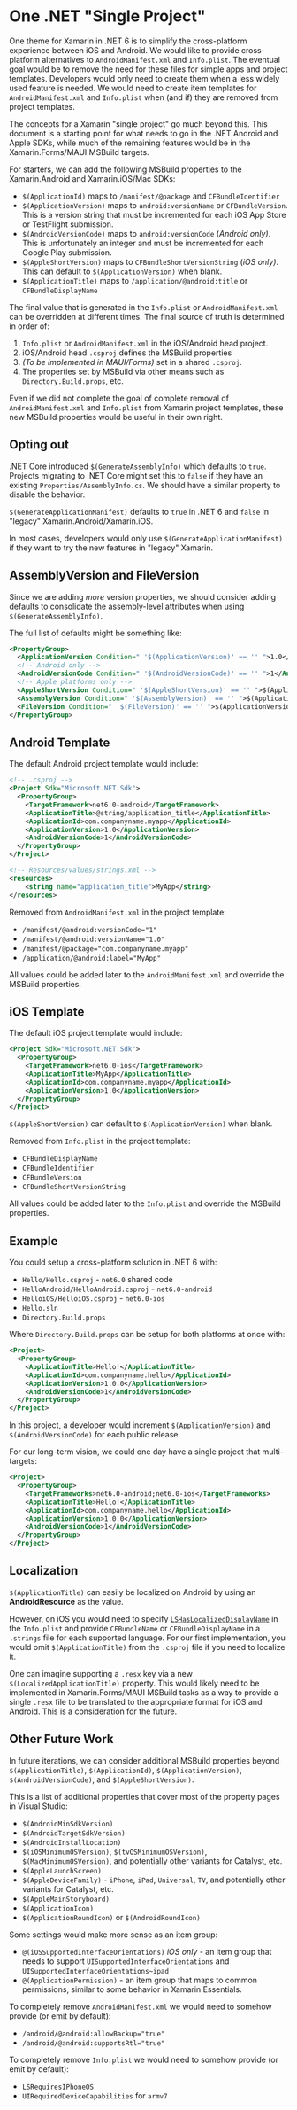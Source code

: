 # One .NET "Single Project"

One theme for Xamarin in .NET 6 is to simplify the cross-platform
experience between iOS and Android. We would like to provide
cross-platform alternatives to `AndroidManifest.xml` and `Info.plist`.
The eventual goal would be to remove the need for these files for
simple apps and project templates. Developers would only need to
create them when a less widely used feature is needed. We would need
to create item templates for `AndroidManifest.xml` and `Info.plist`
when (and if) they are removed from project templates.

The concepts for a Xamarin "single project" go much beyond this. This
document is a starting point for what needs to go in the .NET Android
and Apple SDKs, while much of the remaining features would be in the
Xamarin.Forms/MAUI MSBuild targets.

For starters, we can add the following MSBuild properties to the
Xamarin.Android and Xamarin.iOS/Mac SDKs:

* `$(ApplicationId)` maps to `/manifest/@package` and
  `CFBundleIdentifier`
* `$(ApplicationVersion)` maps to `android:versionName` or
  `CFBundleVersion`. This is a version string that must be incremented
  for each iOS App Store or TestFlight submission.
* `$(AndroidVersionCode)` maps to `android:versionCode` (_Android
  only)_. This is unfortunately an integer and must be incremented for
  each Google Play submission.
* `$(AppleShortVersion)` maps to `CFBundleShortVersionString` (_iOS
  only)_. This can default to `$(ApplicationVersion)` when blank.
* `$(ApplicationTitle)` maps to `/application/@android:title` or
  `CFBundleDisplayName`

The final value that is generated in the `Info.plist` or
`AndroidManifest.xml` can be overridden at different times. The final
source of truth is determined in order of:

1. `Info.plist` or `AndroidManifest.xml` in the iOS/Android head project.
2. iOS/Android head `.csproj` defines the MSBuild properties
3. _(To be implemented in MAUI/Forms)_ set in a shared `.csproj`.
4. The properties set by MSBuild via other means such as
   `Directory.Build.props`, etc.

Even if we did not complete the goal of complete removal of
`AndroidManifest.xml` and `Info.plist` from Xamarin project templates,
these new MSBuild properties would be useful in their own right.

## Opting out

.NET Core introduced `$(GenerateAssemblyInfo)` which defaults to `true`.
Projects migrating to .NET Core might set this to `false` if they have
an existing `Properties/AssemblyInfo.cs`. We should have a similar
property to disable the behavior.

`$(GenerateApplicationManifest)` defaults to `true` in .NET 6 and
`false` in "legacy" Xamarin.Android/Xamarin.iOS.

In most cases, developers would only use `$(GenerateApplicationManifest)`
if they want to try the new features in "legacy" Xamarin.

## AssemblyVersion and FileVersion

Since we are adding *more* version properties, we should consider
adding defaults to consolidate the assembly-level attributes when
using `$(GenerateAssemblyInfo)`.

The full list of defaults might be something like:

```xml
<PropertyGroup>
  <ApplicationVersion Condition=" '$(ApplicationVersion)' == '' ">1.0</ApplicationVersion>
  <!-- Android only -->
  <AndroidVersionCode Condition=" '$(AndroidVersionCode)' == '' ">1</AndroidVersionCode>
  <!-- Apple platforms only -->
  <AppleShortVersion Condition=" '$(AppleShortVersion)' == '' ">$(ApplicationVersion)</ApplicationVersion>
  <AssemblyVersion Condition=" '$(AssemblyVersion)' == '' ">$(ApplicationVersion)</AssemblyVersion>
  <FileVersion Condition=" '$(FileVersion)' == '' ">$(ApplicationVersion)</FileVersion>
</PropertyGroup>
```

## Android Template

The default Android project template would include:

```xml
<!-- .csproj -->
<Project Sdk="Microsoft.NET.Sdk">
  <PropertyGroup>
    <TargetFramework>net6.0-android</TargetFramework>
    <ApplicationTitle>@string/application_title</ApplicationTitle>
    <ApplicationId>com.companyname.myapp</ApplicationId>
    <ApplicationVersion>1.0</ApplicationVersion>
    <AndroidVersionCode>1</AndroidVersionCode>
  </PropertyGroup>
</Project>

<!-- Resources/values/strings.xml -->
<resources>
    <string name="application_title">MyApp</string>
</resources>
```

Removed from `AndroidManifest.xml` in the project template:

* `/manifest/@android:versionCode="1"`
* `/manifest/@android:versionName="1.0"`
* `/manifest/@package="com.companyname.myapp"`
* `/application/@android:label="MyApp"`

All values could be added later to the `AndroidManifest.xml` and
override the MSBuild properties.

## iOS Template

The default iOS project template would include:

```xml
<Project Sdk="Microsoft.NET.Sdk">
  <PropertyGroup>
    <TargetFramework>net6.0-ios</TargetFramework>
    <ApplicationTitle>MyApp</ApplicationTitle>
    <ApplicationId>com.companyname.myapp</ApplicationId>
    <ApplicationVersion>1.0</ApplicationVersion>
  </PropertyGroup>
</Project>
```

`$(AppleShortVersion)` can default to `$(ApplicationVersion)` when
blank.

Removed from `Info.plist` in the project template:

* `CFBundleDisplayName`
* `CFBundleIdentifier`
* `CFBundleVersion`
* `CFBundleShortVersionString`

All values could be added later to the `Info.plist` and override the
MSBuild properties.

## Example

You could setup a cross-platform solution in .NET 6 with:

* `Hello/Hello.csproj` - `net6.0` shared code
* `HelloAndroid/HelloAndroid.csproj` - `net6.0-android`
* `HelloiOS/HelloiOS.csproj` - `net6.0-ios`
* `Hello.sln`
* `Directory.Build.props`

Where `Directory.Build.props` can be setup for both platforms at once
with:

```xml
<Project>
  <PropertyGroup>
    <ApplicationTitle>Hello!</ApplicationTitle>
    <ApplicationId>com.companyname.hello</ApplicationId>
    <ApplicationVersion>1.0.0</ApplicationVersion>
    <AndroidVersionCode>1</AndroidVersionCode>
  </PropertyGroup>
</Project>
```

In this project, a developer would increment `$(ApplicationVersion)`
and `$(AndroidVersionCode)` for each public release.

For our long-term vision, we could one day have a single project that
multi-targets:

```xml
<Project>
  <PropertyGroup>
    <TargetFrameworks>net6.0-android;net6.0-ios</TargetFrameworks>
    <ApplicationTitle>Hello!</ApplicationTitle>
    <ApplicationId>com.companyname.hello</ApplicationId>
    <ApplicationVersion>1.0.0</ApplicationVersion>
    <AndroidVersionCode>1</AndroidVersionCode>
  </PropertyGroup>
</Project>
```

## Localization

`$(ApplicationTitle)` can easily be localized on Android by using an
**AndroidResource** as the value.

However, on iOS you would need to specify
[`LSHasLocalizedDisplayName`][0] in the `Info.plist` and provide
`CFBundleName` or `CFBundleDisplayName` in a `.strings` file for each
supported language. For our first implementation, you would omit
`$(ApplicationTitle)` from the `.csproj` file if you need to localize
it.

One can imagine supporting a `.resx` key via a new
`$(LocalizedApplicationTitle)` property. This would likely need to be
implemented in Xamarin.Forms/MAUI MSBuild tasks as a way to provide a
single `.resx` file to be translated to the appropriate format for iOS
and Android. This is a consideration for the future.

[0]: https://developer.apple.com/library/archive/documentation/General/Conceptual/MOSXAppProgrammingGuide/BuildTimeConfiguration/BuildTimeConfiguration.html

## Other Future Work

In future iterations, we can consider additional MSBuild properties
beyond `$(ApplicationTitle)`, `$(ApplicationId)`,
`$(ApplicationVersion)`, `$(AndroidVersionCode)`, and
`$(AppleShortVersion)`.

This is a list of additional properties that cover most of the
property pages in Visual Studio:

* `$(AndroidMinSdkVersion)`
* `$(AndroidTargetSdkVersion)`
* `$(AndroidInstallLocation)`
* `$(iOSMinimumOSVersion)`, `$(tvOSMinimumOSVersion)`,
  `$(MacMinimumOSVersion)`, and potentially other variants for
  Catalyst, etc.
* `$(AppleLaunchScreen)`
* `$(AppleDeviceFamily)` - `iPhone`, `iPad`, `Universal`, `TV`, and
  potentially other variants for Catalyst, etc.
* `$(AppleMainStoryboard)`
* `$(ApplicationIcon)`
* `$(ApplicationRoundIcon)` or `$(AndroidRoundIcon)`

Some settings would make more sense as an item group:

* `@(iOSSupportedInterfaceOrientations)` _iOS only_ - an item group
  that needs to support `UISupportedInterfaceOrientations` and
  `UISupportedInterfaceOrientations~ipad`
* `@(ApplicationPermission)` - an item group that maps to common
  permissions, similar to some behavior in Xamarin.Essentials.

To completely remove `AndroidManifest.xml` we would need to somehow
provide (or emit by default):

* `/android/@android:allowBackup="true"`
* `/android/@android:supportsRtl="true"`

To completely remove `Info.plist` we would need to somehow
provide (or emit by default):

* `LSRequiresIPhoneOS`
* `UIRequiredDeviceCapabilities` for `armv7`

